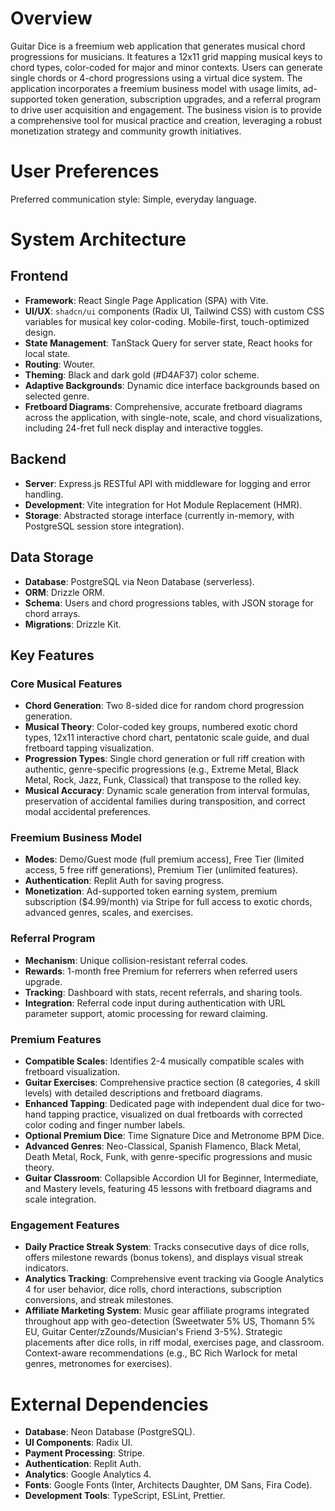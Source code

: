 # Overview

Guitar Dice is a freemium web application that generates musical chord progressions for musicians. It features a 12x11 grid mapping musical keys to chord types, color-coded for major and minor contexts. Users can generate single chords or 4-chord progressions using a virtual dice system. The application incorporates a freemium business model with usage limits, ad-supported token generation, subscription upgrades, and a referral program to drive user acquisition and engagement. The business vision is to provide a comprehensive tool for musical practice and creation, leveraging a robust monetization strategy and community growth initiatives.

# User Preferences

Preferred communication style: Simple, everyday language.

# System Architecture

## Frontend
- **Framework**: React Single Page Application (SPA) with Vite.
- **UI/UX**: `shadcn/ui` components (Radix UI, Tailwind CSS) with custom CSS variables for musical key color-coding. Mobile-first, touch-optimized design.
- **State Management**: TanStack Query for server state, React hooks for local state.
- **Routing**: Wouter.
- **Theming**: Black and dark gold (#D4AF37) color scheme.
- **Adaptive Backgrounds**: Dynamic dice interface backgrounds based on selected genre.
- **Fretboard Diagrams**: Comprehensive, accurate fretboard diagrams across the application, with single-note, scale, and chord visualizations, including 24-fret full neck display and interactive toggles.

## Backend
- **Server**: Express.js RESTful API with middleware for logging and error handling.
- **Development**: Vite integration for Hot Module Replacement (HMR).
- **Storage**: Abstracted storage interface (currently in-memory, with PostgreSQL session store integration).

## Data Storage
- **Database**: PostgreSQL via Neon Database (serverless).
- **ORM**: Drizzle ORM.
- **Schema**: Users and chord progressions tables, with JSON storage for chord arrays.
- **Migrations**: Drizzle Kit.

## Key Features

### Core Musical Features
- **Chord Generation**: Two 8-sided dice for random chord progression generation.
- **Musical Theory**: Color-coded key groups, numbered exotic chord types, 12x11 interactive chord chart, pentatonic scale guide, and dual fretboard tapping visualization.
- **Progression Types**: Single chord generation or full riff creation with authentic, genre-specific progressions (e.g., Extreme Metal, Black Metal, Rock, Jazz, Funk, Classical) that transpose to the rolled key.
- **Musical Accuracy**: Dynamic scale generation from interval formulas, preservation of accidental families during transposition, and correct modal accidental preferences.

### Freemium Business Model
- **Modes**: Demo/Guest mode (full premium access), Free Tier (limited access, 5 free riff generations), Premium Tier (unlimited features).
- **Authentication**: Replit Auth for saving progress.
- **Monetization**: Ad-supported token earning system, premium subscription ($4.99/month) via Stripe for full access to exotic chords, advanced genres, scales, and exercises.

### Referral Program
- **Mechanism**: Unique collision-resistant referral codes.
- **Rewards**: 1-month free Premium for referrers when referred users upgrade.
- **Tracking**: Dashboard with stats, recent referrals, and sharing tools.
- **Integration**: Referral code input during authentication with URL parameter support, atomic processing for reward claiming.

### Premium Features
- **Compatible Scales**: Identifies 2-4 musically compatible scales with fretboard visualization.
- **Guitar Exercises**: Comprehensive practice section (8 categories, 4 skill levels) with detailed descriptions and fretboard diagrams.
- **Enhanced Tapping**: Dedicated page with independent dual dice for two-hand tapping practice, visualized on dual fretboards with corrected color coding and finger number labels.
- **Optional Premium Dice**: Time Signature Dice and Metronome BPM Dice.
- **Advanced Genres**: Neo-Classical, Spanish Flamenco, Black Metal, Death Metal, Rock, Funk, with genre-specific progressions and music theory.
- **Guitar Classroom**: Collapsible Accordion UI for Beginner, Intermediate, and Mastery levels, featuring 45 lessons with fretboard diagrams and scale integration.

### Engagement Features
- **Daily Practice Streak System**: Tracks consecutive days of dice rolls, offers milestone rewards (bonus tokens), and displays visual streak indicators.
- **Analytics Tracking**: Comprehensive event tracking via Google Analytics 4 for user behavior, dice rolls, chord interactions, subscription conversions, and streak milestones.
- **Affiliate Marketing System**: Music gear affiliate programs integrated throughout app with geo-detection (Sweetwater 5% US, Thomann 5% EU, Guitar Center/zZounds/Musician's Friend 3-5%). Strategic placements after dice rolls, in riff modal, exercises page, and classroom. Context-aware recommendations (e.g., BC Rich Warlock for metal genres, metronomes for exercises).

# External Dependencies

- **Database**: Neon Database (PostgreSQL).
- **UI Components**: Radix UI.
- **Payment Processing**: Stripe.
- **Authentication**: Replit Auth.
- **Analytics**: Google Analytics 4.
- **Fonts**: Google Fonts (Inter, Architects Daughter, DM Sans, Fira Code).
- **Development Tools**: TypeScript, ESLint, Prettier.